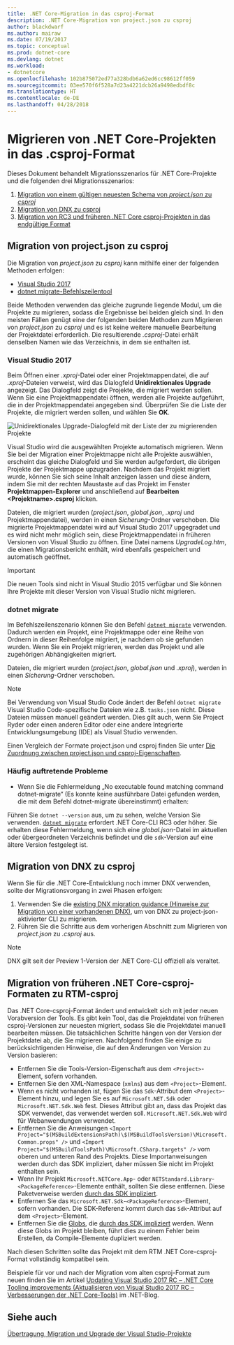 ```yaml
---
title: .NET Core-Migration in das csproj-Format
description: .NET Core-Migration von project.json zu csproj
author: blackdwarf
ms.author: mairaw
ms.date: 07/19/2017
ms.topic: conceptual
ms.prod: dotnet-core
ms.devlang: dotnet
ms.workload:
- dotnetcore
ms.openlocfilehash: 102b875072ed77a328bdb6a62ed6cc98612ff059
ms.sourcegitcommit: 03ee570f6f528a7d23a4221dcb26a9498edbdf8c
ms.translationtype: HT
ms.contentlocale: de-DE
ms.lasthandoff: 04/28/2018
---
```

# <a name="migrating-net-core-projects-to-the-csproj-format"></a>Migrieren von .NET Core-Projekten in das .csproj-Format

Dieses Dokument behandelt Migrationsszenarios für .NET Core-Projekte und die folgenden drei Migrationsszenarios:

1. [Migration von einem gültigen neuesten Schema von *project.json* zu *csproj*](#migration-from-projectjson-to-csproj)
2. [Migration von DNX zu csproj](#migration-from-dnx-to-csproj)
3. [Migration von RC3 und früheren .NET Core csproj-Projekten in das endgültige Format](#migration-from-earlier-net-core-csproj-formats-to-rtm-csproj)

## <a name="migration-from-projectjson-to-csproj"></a>Migration von project.json zu csproj
Die Migration von *project.json* zu *csproj* kann mithilfe einer der folgenden Methoden erfolgen:

- [Visual Studio 2017](#visual-studio-2017)
- [dotnet migrate-Befehlszeilentool](#dotnet-migrate)
 
Beide Methoden verwenden das gleiche zugrunde liegende Modul, um die Projekte zu migrieren, sodass die Ergebnisse bei beiden gleich sind. In den meisten Fällen genügt eine der folgenden beiden Methoden zum Migrieren von *project.json* zu *csproj* und es ist keine weitere manuelle Bearbeitung der Projektdatei erforderlich. Die resultierende *.csproj*-Datei erhält denselben Namen wie das Verzeichnis, in dem sie enthalten ist.

### <a name="visual-studio-2017"></a>Visual Studio 2017

Beim Öffnen einer *.xproj*-Datei oder einer Projektmappendatei, die auf *.xproj*-Dateien verweist, wird das Dialogfeld **Unidirektionales Upgrade** angezeigt. Das Dialogfeld zeigt die Projekte, die migriert werden sollen. Wenn Sie eine Projektmappendatei öffnen, werden alle Projekte aufgeführt, die in der Projektmappendatei angegeben sind. Überprüfen Sie die Liste der Projekte, die migriert werden sollen, und wählen Sie **OK**.

![Unidirektionales Upgrade-Dialogfeld mit der Liste der zu migrierenden Projekte](media/one-way-upgrade.jpg)

Visual Studio wird die ausgewählten Projekte automatisch migrieren. Wenn Sie bei der Migration einer Projektmappe nicht alle Projekte auswählen, erscheint das gleiche Dialogfeld und Sie werden aufgefordert, die übrigen Projekte der Projektmappe upzugraden. Nachdem das Projekt migriert wurde, können Sie sich seine Inhalt anzeigen lassen und diese ändern, indem Sie mit der rechten Maustaste auf das Projekt im Fenster **Projektmappen-Explorer** und anschließend auf **Bearbeiten \<Projektname>.csproj** klicken.

Dateien, die migriert wurden (*project.json*, *global.json*, *.xproj* und Projektmappendatei), werden in einen *Sicherung*-Ordner verschoben. Die migrierte Projektmappendatei wird auf Visual Studio 2017 upgegradet und es wird nicht mehr möglich sein, diese Projektmappendatei in früheren Versionen von Visual Studio zu öffnen. Eine Datei namens *UpgradeLog.htm*, die einen Migrationsbericht enthält, wird ebenfalls gespeichert und automatisch geöffnet.

> [!IMPORTANT]
> Die neuen Tools sind nicht in Visual Studio 2015 verfügbar und Sie können Ihre Projekte mit dieser Version von Visual Studio nicht migrieren.

### <a name="dotnet-migrate"></a>dotnet migrate

Im Befehlszeilenszenario können Sie den Befehl [`dotnet migrate`](../tools/dotnet-migrate.md) verwenden. Dadurch werden ein Projekt, eine Projektmappe oder eine Reihe von Ordnern in dieser Reihenfolge migriert, je nachdem ob sie gefunden wurden. Wenn Sie ein Projekt migrieren, werden das Projekt und alle zugehörigen Abhängigkeiten migriert.

Dateien, die migriert wurden (*project.json*, *global.json* und *.xproj*), werden in einen *Sicherung*-Ordner verschoben.

> [!NOTE]
> Bei Verwendung von Visual Studio Code ändert der Befehl `dotnet migrate` Visual Studio Code-spezifische Dateien wie z.B. `tasks.json` nicht. Diese Dateien müssen manuell geändert werden. Dies gilt auch, wenn Sie Project Ryder oder einen anderen Editor oder eine andere Integrierte Entwicklungsumgebung (IDE) als Visual Studio verwenden. 

Einen Vergleich der Formate project.json und csproj finden Sie unter [Die Zuordnung zwischen project.json und csproj-Eigenschaften](../tools/project-json-to-csproj.md).

### <a name="common-issues"></a>Häufig auftretende Probleme

- Wenn Sie die Fehlermeldung „No executable found matching command dotnet-migrate“ (Es konnte keine ausführbare Datei gefunden werden, die mit dem Befehl dotnet-migrate übereinstimmt) erhalten:

Führen Sie `dotnet --version` aus, um zu sehen, welche Version Sie verwenden. [`dotnet migrate`](../tools/dotnet-migrate.md) erfordert .NET Core-CLI RC3 oder höher.
Sie erhalten diese Fehlermeldung, wenn sich eine *global.json*-Datei im aktuellen oder übergeordneten Verzeichnis befindet und die `sdk`-Version auf eine ältere Version festgelegt ist.

## <a name="migration-from-dnx-to-csproj"></a>Migration von DNX zu csproj
Wenn Sie für die .NET Core-Entwicklung noch immer DNX verwenden, sollte der Migrationsvorgang in zwei Phasen erfolgen:

1. Verwenden Sie die [existing DNX migration guidance (Hinweise zur Migration von einer vorhandenen DNX)](from-dnx.md), um von DNX zu project-json-aktivierter CLI zu migrieren.
2. Führen Sie die Schritte aus dem vorherigen Abschnitt zum Migrieren von *project.json* zu *.csproj* aus.  

> [!NOTE]
> DNX gilt seit der Preview 1-Version der .NET Core-CLI offiziell als veraltet. 

## <a name="migration-from-earlier-net-core-csproj-formats-to-rtm-csproj"></a>Migration von früheren .NET Core-csproj-Formaten zu RTM-csproj
Das .NET Core-csproj-Format ändert und entwickelt sich mit jeder neuen Vorabversion der Tools. Es gibt kein Tool, das die Projektdatei von früheren csproj-Versionen zur neuesten migriert, sodass Sie die Projektdatei manuell bearbeiten müssen. Die tatsächlichen Schritte hängen von der Version der Projektdatei ab, die Sie migrieren. Nachfolgend finden Sie einige zu berücksichtigenden Hinweise, die auf den Änderungen von Version zu Version basieren:

* Entfernen Sie die Tools-Version-Eigenschaft aus dem `<Project>`-Element, sofern vorhanden. 
* Entfernen Sie den XML-Namespace (`xmlns`) aus dem `<Project>`-Element.
* Wenn es nicht vorhanden ist, fügen Sie das `Sdk`-Attribut dem `<Project>`-Element hinzu, und legen Sie es auf `Microsoft.NET.Sdk` oder `Microsoft.NET.Sdk.Web` fest. Dieses Attribut gibt an, dass das Projekt das SDK verwendet, das verwendet werden soll. `Microsoft.NET.Sdk.Web` wird für Webanwendungen verwendet.
* Entfernen Sie die Anweisungen `<Import Project="$(MSBuildExtensionsPath)\$(MSBuildToolsVersion)\Microsoft.Common.props" />` und `<Import Project="$(MSBuildToolsPath)\Microsoft.CSharp.targets" />` vom oberen und unteren Rand des Projekts. Diese Importanweisungen werden durch das SDK impliziert, daher müssen Sie nicht im Projekt enthalten sein. 
* Wenn Ihr Projekt `Microsoft.NETCore.App`- oder `NETStandard.Library`-`<PackageReference>`-Elemente enthält, sollten Sie diese entfernen. Diese Paketverweise werden [durch das SDK impliziert](https://aka.ms/sdkimplicitrefs). 
* Entfernen Sie das `Microsoft.NET.Sdk`-`<PackageReference>`-Element, sofern vorhanden. Die SDK-Referenz kommt durch das `Sdk`-Attribut auf dem `<Project>`-Element. 
* Entfernen Sie die [Globs](https://en.wikipedia.org/wiki/Glob_(programming)), die [durch das SDK impliziert](../tools/csproj.md#default-compilation-includes-in-net-core-projects) werden. Wenn diese Globs im Projekt bleiben, führt dies zu einem Fehler beim Erstellen, da Compile-Elemente dupliziert werden. 

Nach diesen Schritten sollte das Projekt mit dem RTM .NET Core-csproj-Format vollständig kompatibel sein. 

Beispiele für vor und nach der Migration vom alten csproj-Format zum neuen finden Sie im Artikel [Updating Visual Studio 2017 RC – .NET Core Tooling improvements (Aktualisieren von Visual Studio 2017 RC – Verbesserungen der .NET Core-Tools)](https://blogs.msdn.microsoft.com/dotnet/2016/12/12/updating-visual-studio-2017-rc-net-core-tooling-improvements/) im .NET-Blog.

## <a name="see-also"></a>Siehe auch
[Übertragung, Migration und Upgrade der Visual Studio-Projekte](/visualstudio/porting/port-migrate-and-upgrade-visual-studio-projects)
